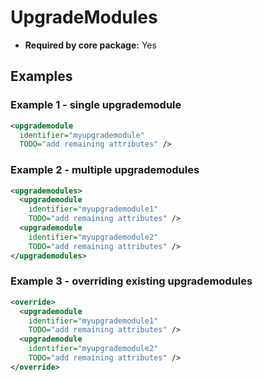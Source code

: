 # UpgradeModules

- **Required by core package:** Yes

## Examples

### Example 1 - single upgrademodule

```xml
<upgrademodule
  identifier="myupgrademodule"
  TODO="add remaining attributes" />
```

### Example 2 - multiple upgrademodules

```xml
<upgrademodules>
  <upgrademodule
    identifier="myupgrademodule1"
    TODO="add remaining attributes" />
  <upgrademodule
    identifier="myupgrademodule2"
    TODO="add remaining attributes" />
</upgrademodules>
```

### Example 3 - overriding existing upgrademodules

```xml
<override>
  <upgrademodule
    identifier="myupgrademodule1"
    TODO="add remaining attributes" />
  <upgrademodule
    identifier="myupgrademodule2"
    TODO="add remaining attributes" />
</override>
```

